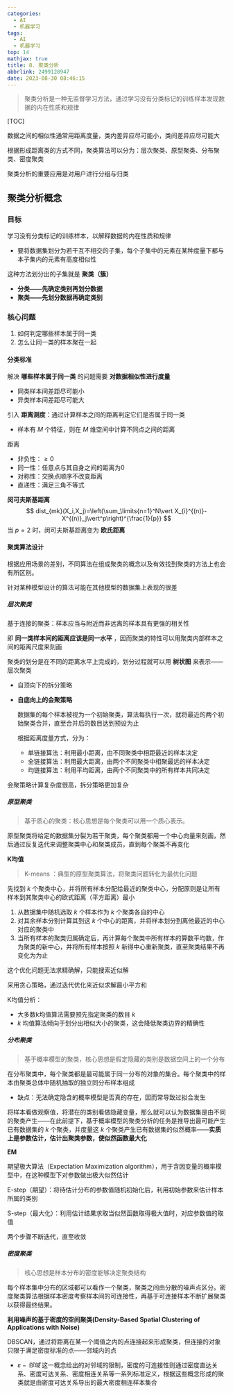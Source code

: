 ```yaml
---
categories:
  - AI
  - 机器学习
tags:
  - AI
  - 机器学习
top: 14
mathjax: true
title: 8. 聚类分析
abbrlink: 2499128947
date: 2023-08-30 08:46:15
---
```


> 聚类分析是一种无监督学习方法，通过学习没有分类标记的训练样本发现数据的内在性质和规律

[TOC]

数据之间的相似性通常用距离度量，类内差异应尽可能小，类间差异应尽可能大

根据形成距离类的方式不同，聚类算法可以分为：层次聚类、原型聚类、分布聚类、密度聚类

聚类分析的重要应用是对用户进行分组与归类

<!--more-->

## 聚类分析概念

### 目标

学习没有分类标记的训练样本，以解释数据的内在性质和规律

- 要将数据集划分为若干互不相交的子集，每个子集中的元素在某种度量下都与本子集内的元素有高度相似性

这种方法划分出的子集就是 **聚类（簇）** 

- **分类——先确定类别再划分数据**
- **聚类——先划分数据再确定类别**

### 核心问题

1. 如何判定哪些样本属于同一类
2. 怎么让同一类的样本聚在一起

#### 分类标准

解决 **哪些样本属于同一类** 的问题需要 **对数据相似性进行度量**

- 同类样本间差距尽可能小
- 异类样本间差距尽可能大

引入 **距离测度**：通过计算样本之间的距离判定它们是否属于同一类

- 样本有 $M$ 个特征，则在 $M$ 维空间中计算不同点之间的距离

距离

- 非负性：$\ge 0$
- 同一性：任意点与其自身之间的距离为0
- 对称性：交换点顺序不改变距离
- 直递性：满足三角不等式

**闵可夫斯基距离**
$$
dist_{mk}(X_i,X_j)=\left(\sum_\limits{n=1}^N\vert X_{i}^{(n)}-X^{(n)}_j\vert^p\right)^{\frac{1}{p}}
$$
当 $p=2$ 时，闵可夫斯基距离变为 **欧氏距离** 

#### 聚类算法设计

根据应用场景的差别，不同算法在组成聚类的概念以及有效找到聚类的方法上也会有所区别。

针对某种模型设计的算法可能在其他模型的数据集上表现的很差

##### 层次聚类

基于连接的聚类：样本应当与附近而非远离的样本具有更强的相关性

即 **同一类样本间的距离应该是同一水平** ，因而聚类的特性可以用聚类内部样本之间的距离尺度来刻画

聚类的划分是在不同的距离水平上完成的，划分过程就可以用 **树状图** 来表示——层次聚类

- 自顶向下的拆分策略

- **自底向上的会聚策略**

  数据集的每个样本被视为一个初始聚类，算法每执行一次，就将最近的两个初始聚类合并，直至合并后的数目达到预设为止

  根据距离度量方式，分为：

  - 单链接算法：利用最小距离，由不同聚类中相距最近的样本决定
  - 全链接算法：利用最大距离，由两个不同聚类中相聚最远的样本决定
  - 均链接算法：利用平均距离，由两个不同聚类中的所有样本共同决定

会聚策略计算复杂度很高，拆分策略更加复杂

##### 原型聚类

> 基于质心的聚类：核心思想是每个聚类可以用一个质心表示。

原型聚类将给定的数据集分裂为若干聚类，每个聚类都用一个中心向量来刻画，然后通过反复迭代来调整聚类中心和聚类成员，直到每个聚类不再变化

**K均值**

> K-means ：典型的原型聚类算法，将聚类问题转化为最优化问题

先找到 $k$ 个聚类中心，并将所有样本分配给最近的聚类中心，分配原则是让所有样本到其聚类中心的欧式距离（平方距离）最小

1. 从数据集中随机选取 $k$ 个样本作为 $k$ 个聚类各自的中心
2. 对其余样本分别计算其到这 $k$ 个中心的距离，并将样本划分到离他最近的中心对应的聚类中
3. 当所有样本的聚类归属确定后，再计算每个聚类中所有样本的算数平均数，作为聚类的新中心，并将所有样本按照 $k$ 新得中心重新聚类，直至聚类结果不再变化为为止

这个优化问题无法求精确解，只能搜索近似解

采用贪心策略，通过迭代优化来近似求解最小平方和

K均值分析：

- 大多数k均值算法需要预先指定聚类的数目 $k$ 
- $k$ 均值算法倾向于划分出相似大小的聚类，这会降低聚类边界的精确性

##### 分布聚类

> 基于概率模型的聚类，核心思想是假定隐藏的类别是数据空间上的一个分布

在分布聚类中，每个聚类都是最可能属于同一分布的对象的集合。每个聚类中的样本由聚类总体中随机抽取的独立同分布样本组成

- 缺点：无法确定隐含的概率模型是否真的存在，因而常导致过拟合发生

将样本看做观察值，将潜在的类别看做隐藏变量，那么就可以认为数据集是由不同的聚类产生——在此前提下，基于概率模型的聚类分析的任务是推导出最可能产生已有数据集的 $k$ 个聚类，并度量这 $k$ 个聚类产生已有数据集的似然概率——**实质上是参数估计，估计出聚类参数，使似然函数最大化**

**EM**

期望极大算法（Expectation Maximization algorithm），用于含因变量的概率模型中，在这种模型下对参数做出极大似然估计

E-step（期望）：将待估计分布的参数值随机初始化后，利用初始参数来估计样本所属的类别

S-step（最大化）：利用估计结果求取当似然函数取得极大值时，对应参数值的取值

两个步骤不断迭代，直至收敛

##### 密度聚类

> 核心思想是样本分布的密度能够决定聚类结构

每个样本集中分布的区域都可以看作一个聚类，聚类之间由分散的噪声点区分。密度聚类算法根据样本密度考察样本间的可连接性，再基于可连接样本不断扩展聚类以获得最终结果。

**利用噪声的基于密度的空间聚类(Density-Based Spatial Clustering of Applications with Noise)**

DBSCAN，通过将距离在某一个阈值之内的点连接起来形成聚类，但连接的对象只限于满足密度标准的点——邻域内的点

- $\varepsilon-邻域$ 这一概念给出的对邻域的限制，密度的可连接性则通过密度直达关系、密度可达关系、密度相连关系等一系列标准定义，根据这些概念形成的聚类就是由密度可达关系导出的最大密度相连样本集合







